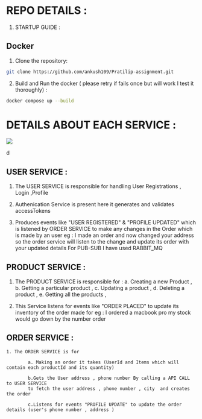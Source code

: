 # REPO DETAILS :

1. STARTUP GUIDE :

## Docker

1. Clone the repository:

```bash
git clone https://github.com/ankush109/Pratilip-assignment.git
```

2. Build and Run the docker ( please retry if fails once but will work I test it thoroughly) :

```bash
docker compose up --build
```

# DETAILS ABOUT EACH SERVICE :

![](https://github.com/ankush109/Pratilipi/blob/main/images/Microservices.png?raw=true)

d

## USER SERVICE :

1.  The USER SERVICE is responsible for handling User Registrations , Login ,Profile

2.  Authenication Service is present here it generates and validates accessTokens

3.  Produces events like "USER REGISTERED" & "PROFILE UPDATED" which is listened by ORDER SERVICE to make any changes in the Order which is made by an user
    eg : I made an order and now changed your address so the order service will listen to the change and update its order with your updated details
    For PUB-SUB I have used RABBIT_MQ

## PRODUCT SERVICE :

1.  The PRODUCT SERVICE is responsible for :
    a. Creating a new Product ,
    b. Getting a particular product ,
    c. Updating a product ,
    d. Deleting a product ,
    e. Getting all the products ,

2.  This Service listens for events like "ORDER PLACED" to update its inventory of the order made
    for eg : I ordered a macbook pro my stock would go down by the number order

## ORDER SERVICE :

    1. The ORDER SERVICE is for

            a. Making an order it takes (UserId and Items which will contain each productId and its quantity)

            b.Gets the User address , phone number By calling a API CALL to USER SERVICE
            to fetch the user address , phone number , city  and creates the order

            c.Listens for events "PROFILE UPDATE" to update the order details (user's phone number , address )
